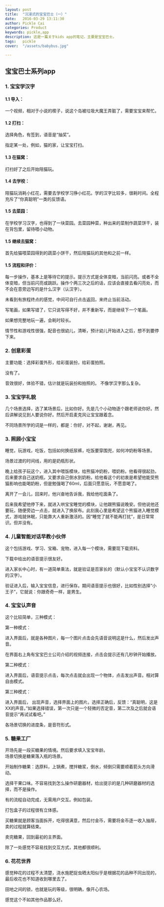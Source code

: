 ```yaml
---
layout: post  
title:  "沉浸式的宝宝巴士（一）"  
date:   2016-03-29 13:11:30  
author: Pickle Cai  
categories: Product  
keywords: pickle,app 
description: 这是一篇关于kids app的笔记，主要是宝宝巴士。  
tags:	pickle   
cover:  "/assets/babybus.jpg"  

---  
```

## 宝宝巴士系列app  

### 1. 宝宝学汉字  

#### 1.1 导入：  

一个视频，相对于小说的楔子，说这个岛被垃圾大魔王弄脏了，需要宝宝来帮忙。  

#### 1.2 打扫：  

选择角色，有签到，语音是“抽奖”。  

指定某一处，例如，猫的家，让宝宝打扫。  

#### 1.3 在猫窝：  

打扫好了之后开始陪猫玩。  

#### 1.4 去学校：  

陪猫玩消耗小红花，需要去学校学习挣小红花。学的汉字比较多，很耗时间。全程充斥了“你真聪明”一类的反馈语。  

#### 1.5 去菜园：  

在学校学习汉字，也得到了一块菜园。去菜园种菜，种出来的菜制作蔬菜饼干，装在背包里，留待喂小动物。  

#### 1.5 继续去猫窝：  

首先给猫喂菜园得到的蔬菜小饼干，然后陪猫玩的其他和之前一样。  

#### 1.5 流程和评价：

每一步操作，基本上是等待它的提示。提示方式是全体变暗，当前闪亮。或者不全体变暗，但当前闪亮或跳跃。操作个两三次之后的话，应该会直接去看闪亮处，而不会在意旁边写的是什么汉字（认汉字）。

未看到有旅程终点的感觉，中间可自行点击返回，来终止当前活动。  

写笔画，如果写错了，它只说写得不好，并不重新写，而是继续下一个笔画。  

如果想完整地玩一遍，会耗时较长。  

情节性和游戏性很强，配音也很幼儿，清晰，预计幼儿开始进入之后，想不到要停下来。  


### 2. 创意彩蛋  

主要功能：选择彩蛋外形，给彩蛋装扮，给彩蛋拍照。  

没有了。    

音效很好，体验不错，估计就是玩装扮和拍照的。 不像学汉字那么复杂。  

### 3. 宝宝学礼貌  

几个场景选择，选了某场景后，比如你好。先是几个小动物逐个跟老师说你好。然后讲解说见到人要说你好。然后开启麦克风让宝宝跟着念。  

不同场景所学的词是一样的，都是：你好，对不起，谢谢，再见。  

### 3. 照顾小宝宝  

睡觉，玩游戏，吃饭，包括如何换纸尿裤，吃饭要穿围兜，如何冲奶粉等场景。  

场景过渡的时间线，用的是奶瓶形状。   

晚上给孩子玩这个，进入其中喂饭模块，给熊猫冲奶粉，喂奶粉。他看得很起劲，后来要求自己送奶瓶，又要求自己倒水到奶粉。给他看这个的初衷是希望他能受熊猫影响也能喝奶粉，但是勉强喝了60ml，后面只愿意玩，不愿意喝了。  

离开了一会儿，回来时，他兴奋地告诉我，我给他吃面条了。  

后来我希望他停下来，就进入哄宝宝睡觉的模块，让他跟熊猫说晚安。但他说他还要玩，随便旁边一点击，就进入了换尿布。此刻我心里是希望这个熊猫进入睡觉模式，游戏就休眠，只能靠大人重新激活的。因“睡觉了就不能再打扰”，是日常常识。但并没有。

### 4. 儿童智能对话早教小伙伴  

这个包括游戏、学习、宝箱、宠物，进入每一个模块，需要现下载资料。  

下载中给出的语音提示很友好。  

进入家长中心时，有一道简单乘法，就是验证是否家长的（默认小宝宝不认识数字的汉字）。  

验证进入后，输入宝宝信息，进行保存。期间语音提示也很好，比如性别选择“小王子”，它就说：你跟奇奇一样，是男生。  

### 4. 宝宝认声音  

这个比较简单，三种模式：  

第一种模式：  

进入界面后，就是各种图片，每一个图片点击会先语音说明这是什么，然后发出声音。  

在界面右上角有宝宝巴士公司介绍的视频连接，点击会提示还有几秒钟开始播放。  

第二种模式：  

进入界面后，语音提示点击，每次点击就会出现一个物体，点击发出声音。相对算自由模式。   

第三种模式：  

进入界面后， 出现声音，选择界面上的图片。选择正确后，反馈：“真聪明，这是XX的声音。”如果选择错误，第一次只是一个轻微的否定音，第二次及之后就会语音提示“再试试看吧。”

各场景切换的进度条，是音符形式。  

### 5. 糖果工厂  

开场先是一段买糖果的情境。然后要求填入宝宝年龄。   
场景切换是糖果落入瓶的场景。


开始制作糖果：选原料，上锅煮，搅拌糖浆，倒水，倾倒只需要顺着箭头方向滑动。   

选择干果口味。不容易找到怎么操作研磨器材，给出提示的是几种研磨器材的选择，而不是操作。  

有的流程自动完成，无需用户交互。例如包装。  

打包盒子的过程很有立体感。  

买糖果就是顾客当面拆开，吃得很满意，然后付金币，需要将金币逐一收入抽屉，卖的过程就算结束。  

卖完糖果，回到最初的主界面。  

除了一处感觉不容易找到交互方式，其他都很顺利。  

### 6. 花花世界  

感觉种花的过程不太清楚，浇水施肥捉虫晒太阳似乎是根据花的品种不同出现的，最后收花也不知道收到哪里去了。  

田地之间的锁，也就是玩的等级，很明确，像开心农场。  

感觉这个不如其他作品那么好。